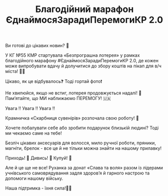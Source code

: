 ﻿---
title: Благодійний марафон ЄднаймосяЗарадиПеремогиКР 2.0
---

Ви готові до цікавих новин? 🤩

У КГ №55 КМР стартувала «Безпрограшна лотерея» у рамках благодійного марафону #ЄднаймосяЗарадиПеремогиКР 2.0, де кожен може випробувати вдачу й долучитися до збору коштів на пікап для в/ч міста! 💪🏻

Цікаво, як це відбувалось❓ Тоді гортай фото❗️

Не хвилюйся, якщо не встиг, лотерея продовжується надалі! 🤗 Памʼятайте, що МИ наближаємо ПЕРЕМОГУ! 🇺🇦

Увага ‼️ Увага ‼️ Увага ‼️

Крамничка «Скарбниця сувенірів» розпочала свою роботу! 🥳

Хочете побалувати себе або зробити подарунок близькій людині? Тоді ми чекаємо саме на тебе!

Безліч цікавих аксесуарів для волосся, мило ручної роботи, пряники, магніти, брелок - все це й не тільки можна знайти на нашому прилавку!

Приходь! 🏃 Дивись! 👀 Купуй! 🤑

Але й це ще не все! Руханка за донат «Слава та воля» разом із лідерами учнівського самоврядування задля здоровʼя й гарного настрою та допомоги нашому війську.

Наша підтримка - їхня сила!💙💛

<slideshow />
